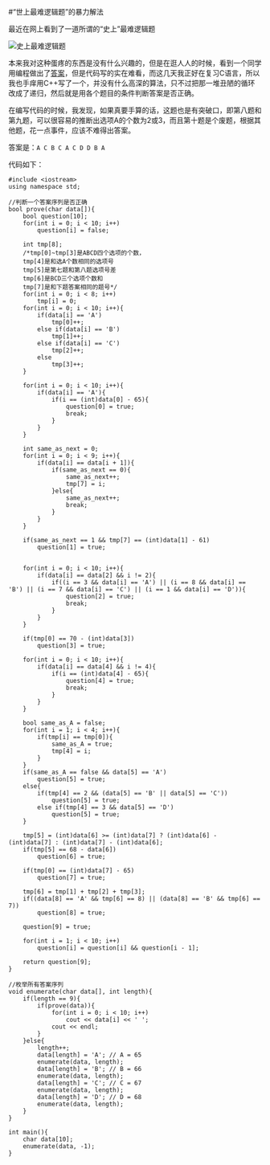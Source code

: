 #“世上最难逻辑题”的暴力解法

最近在网上看到了一道所谓的“史上”最难逻辑题    

![史上最难逻辑题](http://tdfj.herokuapp.com/res/logic.png)  

本来我对这种蛋疼的东西是没有什么兴趣的，但是在逛人人的时候，看到一个同学用编程做出了[答案](http://photo.renren.com/photo/281647712/photo-7641181372?psource=8)，但是代码写的实在难看，而这几天我正好在复习C语言，所以我也手痒用C++写了一个，并没有什么高深的算法，只不过把那一堆丑陋的循环改成了递归，然后就是用各个题目的条件判断答案是否正确。  

在编写代码的时候，我发现，如果真要手算的话，这题也是有突破口，即第八题和第九题，可以很容易的推断出选项A的个数为2或3，而且第十题是个废题，根据其他题，花一点事件，应该不难得出答案。  

答案是：```A C B C A C D D B A```  

代码如下：  

	#include <iostream>
	using namespace std;
	
	//判断一个答案序列是否正确
	bool prove(char data[]){
  		bool question[10];
  		for(int i = 0; i < 10; i++)
    		question[i] = false;

  		int tmp[8]; 
  		/*tmp[0]~tmp[3]是ABCD四个选项的个数，
  		tmp[4]是和选A个数相同的选项号
  		tmp[5]是第七题和第八题选项号差
  		tmp[6]是BCD三个选项个数和
  		tmp[7]是和下题答案相同的题号*/
  		for(int i = 0; i < 8; i++)
    		tmp[i] = 0;
  		for(int i = 0; i < 10; i++){
    		if(data[i] == 'A')
      			tmp[0]++;
    		else if(data[i] == 'B')
      			tmp[1]++;
    		else if(data[i] == 'C')
      			tmp[2]++;
    		else
      			tmp[3]++;
  		}

  		for(int i = 0; i < 10; i++){
    		if(data[i] == 'A'){
      			if(i == (int)data[0] - 65){
        			question[0] = true;
        			break;
      			}
    		}
  		}

  		int same_as_next = 0;
  		for(int i = 0; i < 9; i++){
    		if(data[i] == data[i + 1]){
      			if(same_as_next == 0){
        			same_as_next++;
        			tmp[7] = i;
      			}else{
        			same_as_next++;
        			break;
      			}
    		}
  		}

  		if(same_as_next == 1 && tmp[7] == (int)data[1] - 61)
    		question[1] = true;


  		for(int i = 0; i < 10; i++){
    		if(data[i] == data[2] && i != 2){
      			if((i == 3 && data[i] == 'A') || (i == 8 && data[i] == 'B') || (i == 7 && data[i] == 'C') || (i == 1 && data[i] == 'D')){
        			question[2] = true;
        			break;
      			}
    		}
  		}

  		if(tmp[0] == 70 - (int)data[3])
    		question[3] = true;

  		for(int i = 0; i < 10; i++){
    		if(data[i] == data[4] && i != 4){
      			if(i == (int)data[4] - 65){
        			question[4] = true;
        			break;
      			}
    		}
  		}

  		bool same_as_A = false;
  		for(int i = 1; i < 4; i++){
    		if(tmp[i] == tmp[0]){
      			same_as_A = true;
      			tmp[4] = i;
    		}
  		}
  		if(same_as_A == false && data[5] == 'A')
    		question[5] = true;
  		else{
    		if(tmp[4] == 2 && (data[5] == 'B' || data[5] == 'C'))
      			question[5] = true;
    		else if(tmp[4] == 3 && data[5] == 'D')
      			question[5] = true;
  		}

  		tmp[5] = (int)data[6] >= (int)data[7] ? (int)data[6] - (int)data[7] : (int)data[7] - (int)data[6];
  		if(tmp[5] == 68 - data[6])
    		question[6] = true;

  		if(tmp[0] == (int)data[7] - 65)
    		question[7] = true;

  		tmp[6] = tmp[1] + tmp[2] + tmp[3];
  		if((data[8] == 'A' && tmp[6] == 8) || (data[8] == 'B' && tmp[6] == 7))
    		question[8] = true;

  		question[9] = true;

  		for(int i = 1; i < 10; i++)
    		question[i] = question[i] && question[i - 1];
  
  		return question[9];
	}

	//枚举所有答案序列
	void enumerate(char data[], int length){
  		if(length == 9){
    		if(prove(data)){
      			for(int i = 0; i < 10; i++)
        			cout << data[i] << ' ';
      			cout << endl;
    		}
  		}else{
    		length++;
    		data[length] = 'A'; // A = 65
    		enumerate(data, length);
    		data[length] = 'B'; // B = 66
    		enumerate(data, length);
    		data[length] = 'C'; // C = 67
    		enumerate(data, length);
    		data[length] = 'D'; // D = 68
    		enumerate(data, length);
  		}
	}

	int main(){
  		char data[10];
  		enumerate(data, -1);
	}
